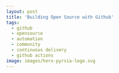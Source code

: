 ```yaml
---
layout: post
title: 'Building Open Source with Github'
tags:
  - github
  - opensource
  - automation
  - community
  - continuous delivery
  - github actions
image: images/hero-pyrsia-logo.svg
---
```


